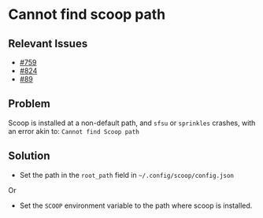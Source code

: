 # Cannot find scoop path

## Relevant Issues

- [#759](https://github.com/winpax/sfsu/issues/759)
- [#824](https://github.com/winpax/sfsu/issues/824)
- [#89](https://github.com/winpax/sprinkles/issues/89)

## Problem

Scoop is installed at a non-default path, and `sfsu` or `sprinkles` crashes, with an error akin to: `Cannot find Scoop path`

## Solution

- Set the path in the `root_path` field in `~/.config/scoop/config.json`

Or

- Set the `SCOOP` environment variable to the path where scoop is installed.
